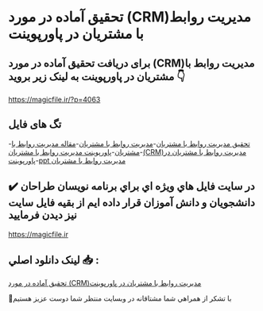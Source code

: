 # تحقیق آماده در مورد (CRM)مدیریت روابط با مشتریان در پاورپوینت

## برای دریافت تحقیق آماده در مورد (CRM)مدیریت روابط با مشتریان در پاورپوینت به لینک زیر بروید 👇

https://magicfile.ir/?p=4063

## تگ های فایل

-[تحقیق مدیریت روابط با مشتریان](https://magicfile.ir/product/%d8%aa%d8%ad%d9%82%db%8c%d9%82-crm-%d9%85%d8%af%db%8c%d8%b1%db%8c%d8%aa-%d8%b1%d9%88%d8%a7%d8%a8%d8%b7-%d8%a8%d8%a7-%d9%85%d8%b4%d8%aa%d8%b1%db%8c%d8%a7%d9%86%d8%af%d8%b1-%d9%be%d8%a7%d9%88%d8%b1%d9%be%d9%88%db%8c%d9%86%d8%aa/)-[مدیریت روابط با مشتریان](https://magicfile.ir/product/%d8%aa%d8%ad%d9%82%db%8c%d9%82-crm-%d9%85%d8%af%db%8c%d8%b1%db%8c%d8%aa-%d8%b1%d9%88%d8%a7%d8%a8%d8%b7-%d8%a8%d8%a7-%d9%85%d8%b4%d8%aa%d8%b1%db%8c%d8%a7%d9%86%d8%af%d8%b1-%d9%be%d8%a7%d9%88%d8%b1%d9%be%d9%88%db%8c%d9%86%d8%aa/)-[مقاله مدیریت روابط با مشتریان](https://magicfile.ir/product/%d8%aa%d8%ad%d9%82%db%8c%d9%82-crm-%d9%85%d8%af%db%8c%d8%b1%db%8c%d8%aa-%d8%b1%d9%88%d8%a7%d8%a8%d8%b7-%d8%a8%d8%a7-%d9%85%d8%b4%d8%aa%d8%b1%db%8c%d8%a7%d9%86%d8%af%d8%b1-%d9%be%d8%a7%d9%88%d8%b1%d9%be%d9%88%db%8c%d9%86%d8%aa/)-[پاورپوینت مدیریت روابط با مشتریان](https://magicfile.ir/product/%d8%aa%d8%ad%d9%82%db%8c%d9%82-crm-%d9%85%d8%af%db%8c%d8%b1%db%8c%d8%aa-%d8%b1%d9%88%d8%a7%d8%a8%d8%b7-%d8%a8%d8%a7-%d9%85%d8%b4%d8%aa%d8%b1%db%8c%d8%a7%d9%86%d8%af%d8%b1-%d9%be%d8%a7%d9%88%d8%b1%d9%be%d9%88%db%8c%d9%86%d8%aa/)-[(CRM)مدیریت روابط با مشتریان در پاورپوینت](https://magicfile.ir/product/%d8%aa%d8%ad%d9%82%db%8c%d9%82-crm-%d9%85%d8%af%db%8c%d8%b1%db%8c%d8%aa-%d8%b1%d9%88%d8%a7%d8%a8%d8%b7-%d8%a8%d8%a7-%d9%85%d8%b4%d8%aa%d8%b1%db%8c%d8%a7%d9%86%d8%af%d8%b1-%d9%be%d8%a7%d9%88%d8%b1%d9%be%d9%88%db%8c%d9%86%d8%aa/)-[ppt مدیریت روابط با مشتریان](https://magicfile.ir/product/%d8%aa%d8%ad%d9%82%db%8c%d9%82-crm-%d9%85%d8%af%db%8c%d8%b1%db%8c%d8%aa-%d8%b1%d9%88%d8%a7%d8%a8%d8%b7-%d8%a8%d8%a7-%d9%85%d8%b4%d8%aa%d8%b1%db%8c%d8%a7%d9%86%d8%af%d8%b1-%d9%be%d8%a7%d9%88%d8%b1%d9%be%d9%88%db%8c%d9%86%d8%aa/)

## ✔️ در سايت فايل هاي ويژه اي براي برنامه نويسان طراحان دانشجويان و دانش آموزان قرار داده ايم از بقيه فايل سايت نيز ديدن فرماييد

https://magicfile.ir


## لينک دانلود اصلي 📥 :

[تحقیق آماده در مورد (CRM)مدیریت روابط با مشتریان در پاورپوینت](https://magicfile.ir/product/%d8%aa%d8%ad%d9%82%db%8c%d9%82-crm-%d9%85%d8%af%db%8c%d8%b1%db%8c%d8%aa-%d8%b1%d9%88%d8%a7%d8%a8%d8%b7-%d8%a8%d8%a7-%d9%85%d8%b4%d8%aa%d8%b1%db%8c%d8%a7%d9%86%d8%af%d8%b1-%d9%be%d8%a7%d9%88%d8%b1%d9%be%d9%88%db%8c%d9%86%d8%aa/) 


🙏با تشکر از همراهي شما مشتاقانه در وبسایت منتظر شما دوست عزیز هستیم


